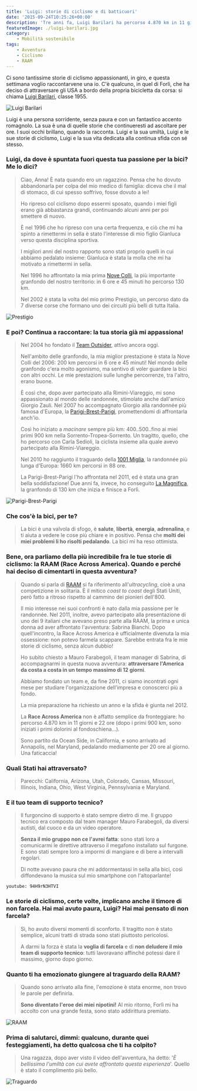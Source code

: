 ```yaml
---
title: 'Luigi: storie di ciclismo e di batticuori'
date: '2015-09-24T10:25:26+00:00'
description: 'Tre anni fa, Luigi Barilari ha percorso 4.870 km in 11 giorni e 22 ore. Le sue sono storie di ciclismo, di amicizia e di sfide con sé stessi.'
featuredImage: ./luigi-barilari.jpg
category:
    - Mobilità sostenibile
tags:
    - Avventura
    - Ciclismo
    - RAAM
---
```



Ci sono tantissime storie di ciclismo appassionanti, in giro, e questa settimana voglio raccontarvene una io.
C'è qualcuno, in quel di Forlì, che ha deciso di attraversare gli USA a bordo della propria bicicletta da corsa: si chiama [Luigi Barilari](http://www.luigibarilari.it/wordpress/), classe 1955.

![Luigi Barilari](./luigi-barilari-2011.jpg)

Luigi è una persona sorridente, senza paura e con un fantastico accento romagnolo. La sua è una di quelle storie che continueresti ad ascoltare per ore. I suoi occhi brillano, quando la racconta.
Luigi e la sua umiltà, Luigi e le sue storie di ciclismo, Luigi e la sua vita dedicata alla continua sfida con sé stesso.

### Luigi, da dove è spuntata fuori questa tua passione per la bici? Me lo dici?

> Ciao, Anna! È nata quando ero un ragazzino. Pensa che ho dovuto abbandonarla per colpa del mio medico di famiglia: diceva che il mal di stomaco, di cui spesso soffrivo, fosse dovuto a lei!
>
> Ho ripreso col ciclismo dopo essermi sposato, quando i miei figli erano già abbastanza grandi, continuando alcuni anni per poi smettere di nuovo.
>
> È nel 1996 che ho ripreso con una certa frequenza, e ciò che mi ha spinto a rimettermi in sella è stato l'interesse di mio figlio Gianluca verso questa disciplina sportiva.
>
> I migliori anni del nostro rapporto sono stati proprio quelli in cui abbiamo pedalato insieme: Gianluca è stata la molla che mi ha motivato a rimettermi in sella.
>
> Nel 1996 ho affrontato la mia prima [Nove Colli](http://www.novecolli.it), la più importante granfondo del nostro territorio: in 6 ore e 45 minuti ho percorso 130 km.
>
> Nel 2002 è stata la volta del mio primo Prestigio, un percorso dato da 7 diverse corse che formano uno dei circuiti più belli di tutta Italia.

![Prestigio](./prestigio.jpg)

### E poi? Continua a raccontare: la tua storia già mi appassiona!

> Nel 2004 ho fondato il [Team Outsider](http://www.luigibarilari.it/TeamOutsiders_Storia.html), attivo ancora oggi.
>
> Nell'ambito delle granfondo, la mia miglior prestazione è stata la Nove Colli del 2006: 200 km percorsi in 6 ore e 45 minuti! Nel mondo delle granfondo c'era molto agonismo, ma sentivo di voler guardare la bici con altri occhi. Le mie prestazioni sulle lunghe percorrenze, tra l'altro, erano buone.
>
> È così che, dopo aver partecipato alla Rimini-Viareggio, mi sono appassionato al mondo delle randonnée, stimolato anche dall'amico Giorgio Zauli. Nel 2007 ho accompagnato Giorgio alla randonnée più famosa d'Europa, la [Parigi-Brest-Parigi](http://www.paris-brest-paris.org), promettendomi di affrontarla anch'io.
>
> Così ho iniziato a *macinare* sempre più km: 400..500..fino ai miei primi 900 km nella Sorrento-Tropea-Sorrento. Un tragitto, quello, che ho percorso con Carla Sedioli, la ciclista insieme alla quale avevo partecipato alla Rimini-Viareggio.
>
> Nel 2010 ho raggiunto il traguardo della [1001 Miglia](http://www.1001migliaitalia.it), la randonnée più lunga d'Europa: 1660 km percorsi in 88 ore.
>
> La Parigi-Brest-Parigi l'ho affrontata nel 2011, ed è stata una gran bella soddisfazione! Due anni fa, invece, ho conseguito [La Magnifica](http://www.granfondolamagnifica.it), la granfondo di 130 km che inizia e finisce a Forlì.

![Parigi-Brest-Parigi](./parigi-brest.jpg)

### Che cos'è la bici, per te?

> La bici è una valvola di sfogo, è **salute**, **libertà**, **energia**, **adrenalina**, e ti aiuta a vedere le cose più chiare e in positivo. Pensa che **molti dei miei problemi li ho risolti pedalando**. La bici mi ha reso ottimista.

### Bene, ora parliamo della più incredibile fra le tue storie di ciclismo: la RAAM (Race Across America). Quando e perché hai deciso di cimentarti in questa avventura?

> Quando si parla di [RAAM](http://www.raceacrossamerica.org/raam/raam2.php?N_webcat_id=1) si fa riferimento all'*ultracycling*, cioè a una competizione in solitaria. È il mitico *coast to coast* degli Stati Uniti, però fatto a ritroso rispetto al cammino dei pionieri dell'800.
>
> Il mio interesse nei suoi confronti è nato dalla mia passione per le randonnée. Nel 2011, inoltre, avevo partecipato alla presentazione di uno dei 9 italiani che avevano preso parte alla RAAM, la prima e unica donna ad aver affrontato l'avventura: Sabrina Bianchi. Dopo quell'incontro, la Race Across America è ufficialmente divenuta la mia ossessione: non potevo farmela scappare. Sarebbe entrata fra le mie storie di ciclismo, senza alcun dubbio!
>
> Ho subito chiesto a Mauro Farabegoli, il team manager di Sabrina, di accompagnarmi in questa nuova avventura: **attraversare l'America da costa a costa in un tempo massimo di 12 giorni**.
>
> Abbiamo fondato un team e, da fine 2011, ci siamo incontrati ogni mese per studiare l'organizzazione dell'impresa e conoscerci più a fondo.
>
> La mia preparazione ha richiesto un anno e la sfida è giunta nel 2012.
>
> La **Race Across America** non è affatto semplice da fronteggiare: ho percorso 4.870 km in 11 giorni e 22 ore (dopo i primi 900 km, sono iniziati i primi dolorini al fondoschiena...).
>
> Sono partito da Ocean Side, in California, e sono arrivato ad Annapolis, nel Maryland, pedalando mediamente per 20 ore al giorno. Una faticaccia!

### Quali Stati hai attraversato?

> Parecchi: California, Arizona, Utah, Colorado, Cansas, Missouri, Illinois, Indiana, Ohio, West Virginia, Pennsylvania e Maryland.

### E il tuo team di supporto tecnico?

> Il furgoncino di supporto è stato sempre dietro di me. Il gruppo tecnico era composto dal team manager Mauro Farabegoli, da diversi autisti, dal cuoco e da un video operatore.
>
> **Senza il mio gruppo non ce l'avrei fatta**: sono stati loro a comunicarmi le direttive attraverso il megafono installato sul furgone. E sono stati sempre loro a impormi di mangiare e di bere a intervalli regolari.
>
> Di notte avevano paura che mi addormentassi in sella alla bici, così diffondevano la musica sul mio smartphone con l'altoparlante!

`youtube: 94H9rN3HTVI`

### Le storie di ciclismo, certe volte, implicano anche il timore di non farcela. Hai mai avuto paura, Luigi? Hai mai pensato di non farcela?

> Sì, ho avuto diversi momenti di sconforto. Il tragitto non è stato semplice, alcuni tratti di strada sono stati piuttosto pericolosi.
>
> A darmi la forza è stata la **voglia di farcela** e di **non deludere il mio team di supporto tecnico**: tutti lavoravano affinché potessi dare il massimo, giorno dopo giorno.

### Quanto ti ha emozionato giungere al traguardo della RAAM?

> Quando sono arrivato alla fine, l'emozione è stata enorme, non trovo le parole per definirla.
>
> **Sono diventato l'eroe dei miei nipotini!** Al mio ritorno, Forlì mi ha accolto con una grande festa, sono stato addirittura premiato.

![RAAM](./raam-arrivo.jpg)

### Prima di salutarci, dimmi: qualcuno, durante quei festeggiamenti, ha detto qualcosa che ti ha colpito?

> Una ragazza, dopo aver visto il video dell'avventura, ha detto: '*È bellissima l'umiltà con cui avete affrontato questa esperienza*'. Quello è stato il complimento più bello.

![Traguardo](./traguardo.jpg)
